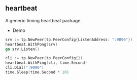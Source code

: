 ## heartbeat

A generic timing heartbeat package.

- Demo

```go
srv := tp.NewPeer(tp.PeerConfig{ListenAddress: ":9090"})
heartbeat.WithPong(srv)
go srv.Listen()

cli := tp.NewPeer(tp.PeerConfig{})
heartbeat.WithPing(cli, time.Second)
cli.Dial(":9090")
time.Sleep(time.Second * 10)
```